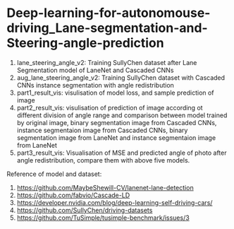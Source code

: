 # Deep-learning-for-autonomouse-driving_Lane-segmentation-and-Steering-angle-prediction

1. lane_steering_angle_v2: Training SullyChen dataset after Lane Segmentation model of LaneNet and Cascaded CNNs
2. aug_lane_steering_angle_v2: Training SullyChen dataset with Cascaded CNNs instance segmentation with angle redistribution
3. part1_result_vis: visulisation of model loss, and sample prediction of image
4. part2_result_vis: visulisation of prediction of image according ot different division of angle range and comparison between model trained by original image, binary segmentation image from Cascaded CNNs, instance segmentaion image from Cascaded CNNs, binary segmentation image from LaneNet and instance segmentaion image from LaneNet
5. part3_result_vis: Visualisation of MSE and predicted angle of photo after angle redistribution, compare them with above five models.

Reference of model and dataset:
1. https://github.com/MaybeShewill-CV/lanenet-lane-detection
2. https://github.com/fabvio/Cascade-LD
3. https://developer.nvidia.com/blog/deep-learning-self-driving-cars/
4. https://github.com/SullyChen/driving-datasets
5. https://github.com/TuSimple/tusimple-benchmark/issues/3

